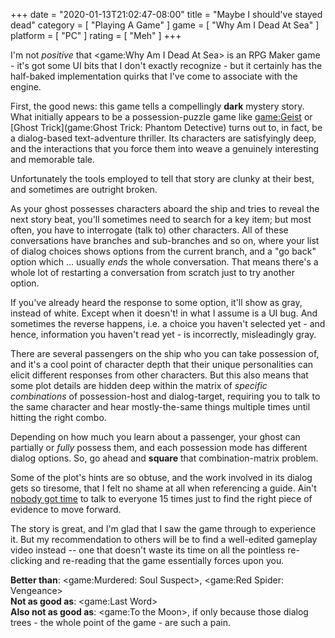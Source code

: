 +++
date = "2020-01-13T21:02:47-08:00"
title = "Maybe I should've stayed dead"
category = [ "Playing A Game" ]
game = [ "Why Am I Dead At Sea" ]
platform = [ "PC" ]
rating = [ "Meh" ]
+++

I'm not <i>positive</i> that <game:Why Am I Dead At Sea> is an RPG Maker game - it's got some UI bits that I don't exactly recognize - but it certainly has the half-baked implementation quirks that I've come to associate with the engine.

First, the good news: this game tells a compellingly <b>dark</b> mystery story.  What initially appears to be a possession-puzzle game like <game:Geist> or [Ghost Trick](game:Ghost Trick: Phantom Detective) turns out to, in fact, be a dialog-based text-adventure thriller.  Its characters are satisfyingly deep, and the interactions that you force them into weave a genuinely interesting and memorable tale.

Unfortunately the tools employed to tell that story are clunky at their best, and sometimes are outright broken.

As your ghost possesses characters aboard the ship and tries to reveal the next story beat, you'll sometimes need to search for a key item; but most often, you have to interrogate (talk to) other characters.  All of these conversations have branches and sub-branches and so on, where your list of dialog choices shows options from the current branch, and a "go back" option which ... usually <i>ends</i> the whole conversation.  That means there's a whole lot of restarting a conversation from scratch just to try another option.

If you've already heard the response to some option, it'll show as gray, instead of white.  Except when it doesn't! in what I assume is a UI bug.  And sometimes the reverse happens, i.e. a choice you haven't selected yet - and hence, information you haven't read yet - is incorrectly, misleadingly gray.

There are several passengers on the ship who you can take possession of, and it's a cool point of character depth that their unique personalities can elicit different responses from other characters.  But this also means that some plot details are hidden deep within the matrix of <i>specific combinations</i> of possession-host and dialog-target, requiring you to talk to the same character and hear mostly-the-same things multiple times until hitting the right combo.

Depending on how much you learn about a passenger, your ghost can partially or <i>fully</i> possess them, and each possession mode has different dialog options.  So, go ahead and <b>square</b> that combination-matrix problem.

Some of the plot's hints are so obtuse, and the work involved in its dialog gets so tiresome, that I felt no shame at all when referencing a guide.  Ain't <a href="https://knowyourmeme.com/memes/sweet-brown-aint-nobody-got-time-for-that">nobody got time</a> to talk to everyone 15 times just to find the right piece of evidence to move forward.

The story is great, and I'm glad that I saw the game through to experience it.  But my recommendation to others will be to find a well-edited gameplay video instead -- one that doesn't waste its time on all the pointless re-clicking and re-reading that the game essentially forces upon you.

<b>Better than</b>: <game:Murdered: Soul Suspect>, <game:Red Spider: Vengeance>  
<b>Not as good as</b>: <game:Last Word>  
<b>Also not as good as</b>: <game:To the Moon>, if only because those dialog trees - the whole point of the game - are such a pain.

